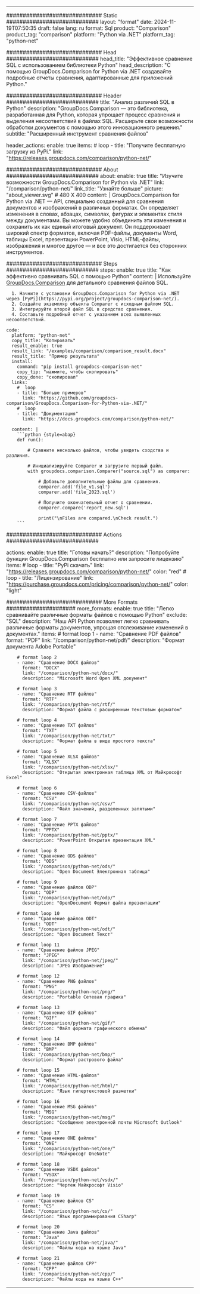 
---
############################# Static ############################
layout: "format"
date:  2024-11-19T07:50:35
draft: false
lang: ru
format: Sql
product: "Comparison"
product_tag: "comparison"
platform: "Python via .NET"
platform_tag: "python-net"

############################# Head ############################
head_title: "Эффективное сравнение SQL с использованием библиотеки Python"
head_description: "С помощью GroupDocs.Comparison for Python via .NET создавайте подробные отчеты сравнения, адаптированные для приложений Python."

############################# Header ############################
title: "Анализ различий SQL в Python" 
description: "GroupDocs.Comparison — это библиотека, разработанная для Python, которая упрощает процесс сравнения и выделения несоответствий в файлах SQL. Расширьте свои возможности обработки документов с помощью этого инновационного решения."
subtitle: "Расширенный инструмент сравнения файлов" 

header_actions:
  enable: true
  items:
    #  loop
    - title: "Получите бесплатную загрузку из PyPi."
      link: "https://releases.groupdocs.com/comparison/python-net/"
      
############################# About ############################
about:
    enable: true
    title: "Изучите возможности GroupDocs.Comparison for Python via .NET"
    link: "/comparison/python-net/"
    link_title: "Узнайте больше"
    picture: "about_viewer.svg" # 480 X 400
    content: |
       GroupDocs.Comparison for Python via .NET — API, специально созданный для сравнения документов и изображений в различных форматах. Он определяет изменения в словах, абзацах, символах, фигурах и элементах стиля между документами. Вы можете удобно объединить эти изменения и сохранить их как единый итоговый документ. Он поддерживает широкий спектр форматов, включая PDF-файлы, документы Word, таблицы Excel, презентации PowerPoint, Visio, HTML-файлы, изображения и многое другое — и все это достигается без сторонних инструментов.

############################# Steps ############################
steps:
    enable: true
    title: "Как эффективно сравнивать SQL с помощью Python"
    content: |
      Используйте [GroupDocs.Comparison](https://products.groupdocs.com/comparison/python-net/) для детального сравнения файлов SQL.
      
      1. Начните с установки GroupDocs.Comparison for Python via .NET через [PyPi](https://pypi.org/project/groupdocs-comparison-net/).
      2. Создайте экземпляр объекта Comparer с исходным файлом SQL.
      3. Интегрируйте второй файл SQL в средство сравнения.
      4. Составьте подробный отчет с указанием всех выявленных несоответствий.
   
    code:
      platform: "python-net"
      copy_title: "Копировать"
      result_enable: true
      result_link: "/examples/comparison/comparison_result.docx"
      result_title: "Пример результата"
      install:
        command: "pip install groupdocs-comparison-net"
        copy_tip: "нажмите, чтобы скопировать"
        copy_done: "скопировал"
      links:
        #  loop
        - title: "Больше примеров"
          link: "https://github.com/groupdocs-comparison/GroupDocs.Comparison-for-Python-via-.NET/"
        #  loop
        - title: "Документация"
          link: "https://docs.groupdocs.com/comparison/python-net/"
          
      content: |
        ```python {style=abap}
        def run():

            # Сравните несколько файлов, чтобы увидеть сходства и различия.

            # Инициализируйте Comparer и загрузите первый файл.
            with groupdocs.comparison.Comparer("source.sql") as comparer:

                # Добавьте дополнительные файлы для сравнения.
                comparer.add('file_v1.sql')
                comparer.add('file_2023.sql')

                # Получите окончательный отчет о сравнении.
                comparer.compare('report_new.sql')

                print("\nFiles are compared.\nCheck result.")
        ```            

############################# Actions ############################

actions:
  enable: true
  title: "Готовы начать?"
  description: "Попробуйте функции GroupDocs.Comparison бесплатно или запросите лицензию"
  items:
    #  loop
    - title: "PyPi скачать"
      link: "https://releases.groupdocs.com/comparison/python-net/"
      color: "red"
        #  loop
    - title: "Лицензирование"
      link: "https://purchase.groupdocs.com/pricing/comparison/python-net/"
      color: "light"


############################# More Formats #####################
more_formats:
    enable: true
    title: "Легко сравнивайте различные форматы файлов с помощью Python"
    exclude: "SQL"
    description: "Наш API Python позволяет легко сравнивать различные форматы документов, упрощая отслеживание изменений в документах."
    items: 
        # format loop 1
        - name: "Сравнение PDF файлов"
          format: "PDF"
          link: "/comparison/python-net/pdf/"
          description: "Формат документа Adobe Portable"

        # format loop 2
        - name: "Сравнение DOCX файлов"
          format: "DOCX"
          link: "/comparison/python-net/docx/"
          description: "Microsoft Word Open XML документ"

        # format loop 3
        - name: "Сравнение RTF файлов"
          format: "RTF"
          link: "/comparison/python-net/rtf/"
          description: "Формат файла с расширенным текстовым форматом"

        # format loop 4
        - name: "Сравнение TXT файлов"
          format: "TXT"
          link: "/comparison/python-net/txt/"
          description: "Формат файла в виде простого текста"

        # format loop 5
        - name: "Сравнение XLSX файлов"
          format: "XLSX"
          link: "/comparison/python-net/xlsx/"
          description: "Открытая электронная таблица XML от Майкрософт Excel"

        # format loop 6
        - name: "Сравнение CSV-файлов"
          format: "CSV"
          link: "/comparison/python-net/csv/"
          description: "Файл значений, разделенных запятыми"

        # format loop 7
        - name: "Сравнение PPTX файлов"
          format: "PPTX"
          link: "/comparison/python-net/pptx/"
          description: "PowerPoint Открытая презентация XML"

        # format loop 8
        - name: "Сравнение ODS файлов"
          format: "ODS"
          link: "/comparison/python-net/ods/"
          description: "Open Document Электронная таблица"

        # format loop 9
        - name: "Сравнение файлов ODP"
          format: "ODP"
          link: "/comparison/python-net/odp/"
          description: "OpenDocument Формат файла презентации"

        # format loop 10
        - name: "Сравнение файлов ODT"
          format: "ODT"
          link: "/comparison/python-net/odt/"
          description: "Open Document Текст"

        # format loop 11
        - name: "Сравнение файлов JPEG"
          format: "JPEG"
          link: "/comparison/python-net/jpeg/"
          description: "JPEG Изображение"

        # format loop 12
        - name: "Сравнение PNG файлов"
          format: "PNG"
          link: "/comparison/python-net/png/"
          description: "Portable Сетевая графика"

        # format loop 13
        - name: "Сравнение GIF файлов"
          format: "GIF"
          link: "/comparison/python-net/gif/"
          description: "Файл формата графического обмена"

        # format loop 14
        - name: "Сравнение BMP файлов"
          format: "BMP"
          link: "/comparison/python-net/bmp/"
          description: "Формат растрового файла"

        # format loop 15
        - name: "Сравнение HTML-файлов"
          format: "HTML"
          link: "/comparison/python-net/html/"
          description: "Язык гипертекстовой разметки"

        # format loop 16
        - name: "Сравнение MSG файлов"
          format: "MSG"
          link: "/comparison/python-net/msg/"
          description: "Сообщение электронной почты Microsoft Outlook"

        # format loop 17
        - name: "Сравнение ONE файлов"
          format: "ONE"
          link: "/comparison/python-net/one/"
          description: "Майкрософт OneNote"

        # format loop 18
        - name: "Сравнение VSDX файлов"
          format: "VSDX"
          link: "/comparison/python-net/vsdx/"
          description: "Чертеж Майкрософт Visio"

        # format loop 19
        - name: "Сравнение файлов CS"
          format: "CS"
          link: "/comparison/python-net/cs/"
          description: "Язык программирования CSharp"

        # format loop 20
        - name: "Сравнение Java файлов"
          format: "Java"
          link: "/comparison/python-net/java/"
          description: "Файлы кода на языке Java"
          
        # format loop 21
        - name: "Сравнение файлов CPP"
          format: "CPP"
          link: "/comparison/python-net/cpp/"
          description: "Файлы кода на языке C++"
---